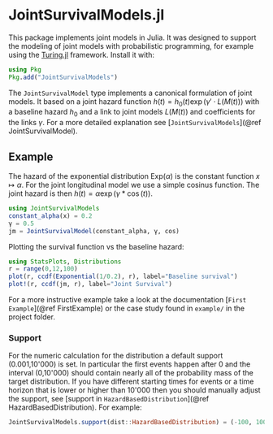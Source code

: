 # JointSurvivalModels.jl

This package implements joint models in Julia. It was designed to support the modeling of joint models with probabilistic programming, for example using the [Turing.jl](https://github.com/TuringLang/Turing.jl) framework. Install it with:

```julia
using Pkg
Pkg.add("JointSurvivalModels")
```

The `JointSurvivalModel` type implements a canonical formulation of joint models. It based on a joint hazard function $h(t) = h_0(t) \exp(\gamma' \cdot L(M(t)))$ with a baseline hazard $h_0$ and a link to joint models $L(M(t))$ and coefficients for the links $\gamma$. For a more detailed explanation see [`JointSurvivalModels`](@ref JointSurvivalModel).



## Example

The hazard of the exponential distribution $\text{Exp}(\alpha)$ is the constant function $x\mapsto \alpha$. For the joint longitudinal model we use a simple cosinus function. The joint hazard is then $h(t) = \alpha \exp(\gamma * \cos(t))$.

```julia
using JointSurvivalModels
constant_alpha(x) = 0.2
γ = 0.5
jm = JointSurvivalModel(constant_alpha, γ, cos)
```
Plotting the survival function vs the baseline hazard:
```julia
using StatsPlots, Distributions
r = range(0,12,100)
plot(r, ccdf(Exponential(1/0.2), r), label="Baseline survival")
plot!(r, ccdf(jm, r), label="Joint Survival")
```

For a more instructive example take a look at the documentation [`First Example`](@ref FirstExample) or the case study found in `example/` in the project folder.



### Support

For the numeric calculation for the distribution a default support (0.001,10'000) is set. In particular the first events happen after $0$ and the interval (0,10'000) should contain nearly all of the probability mass of the target distribution. If you have different starting times for events or a time horizon that is lower or higher than 10'000 then you should manually adjust the support, see [support in `HazardBasedDistribution`](@ref HazardBasedDistribution). For example:

```julia
JointSurvivalModels.support(dist::HazardBasedDistribution) = (-100, 100)
```
